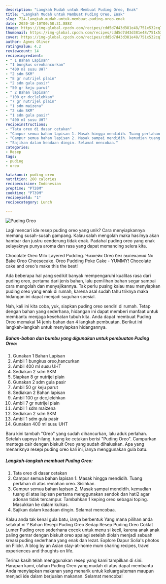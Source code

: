 ```yaml
---
description: "Langkah Mudah untuk Membuat Puding Oreo, Enak"
title: "Langkah Mudah untuk Membuat Puding Oreo, Enak"
slug: 724-langkah-mudah-untuk-membuat-puding-oreo-enak
date: 2020-10-10T00:50:31.888Z
image: https://img-global.cpcdn.com/recipes/cdd5d7d43d381e48/751x532cq70/puding-oreo-foto-resep-utama.jpg
thumbnail: https://img-global.cpcdn.com/recipes/cdd5d7d43d381e48/751x532cq70/puding-oreo-foto-resep-utama.jpg
cover: https://img-global.cpcdn.com/recipes/cdd5d7d43d381e48/751x532cq70/puding-oreo-foto-resep-utama.jpg
author: Agnes Oliver
ratingvalue: 4.2
reviewcount: 14
recipeingredient:
- " 1 Bahan Lapisan"
- "1 bungkus oreohancurkan"
- "400 ml susu UHT"
- "2 sdm SKM"
- "8 gr nutrijel plain"
- "2 sdm gula pasir"
- "50 gr keju parut"
- " 2 Bahan lapisan"
- "100 gr dcclelehkan"
- "7 gr nutrijel plain"
- "1 sdm maizena"
- "2 sdm SKM"
- "1 sdm gula pasir"
- "400 ml susu UHT"
recipeinstructions:
- "Tata oreo di dasar cetakan"
- "Campur semua bahan lapisan 1. Masak hingga mendidih. Tuang perlahan di atas remahan oreo. Sisihkan."
- "Campur semua bahan lapisan 2. Masak sampai mendidih. kemudian tuang di atas lapisan pertama menggunakan sendok dan hati2 agar adonan tidak tercampur. Tambahkan 1 keping oreo sebagai toping. Masukkan ke dalam kulkas."
- "Sajikan dalam keadaan dingin. Selamat mencobaa."
categories:
- Resep
tags:
- puding
- oreo

katakunci: puding oreo 
nutrition: 260 calories
recipecuisine: Indonesian
preptime: "PT20M"
cooktime: "PT39M"
recipeyield: "1"
recipecategory: Lunch

---
```



![Puding Oreo](https://img-global.cpcdn.com/recipes/cdd5d7d43d381e48/751x532cq70/puding-oreo-foto-resep-utama.jpg)

Lagi mencari ide resep puding oreo yang unik? Cara menyiapkannya memang susah-susah gampang. Kalau salah mengolah maka hasilnya akan hambar dan justru cenderung tidak enak. Padahal puding oreo yang enak selayaknya punya aroma dan rasa yang dapat memancing selera kita.

Chocolate Oreo Milo Layered Pudding. Чизкейк Oreo без выпекания No Bake Oreo Cheesecake. Oreo Pudding Poke Cake - YUMMY! Chocolate cake and oreo&#39;s make this the best!

Ada beberapa hal yang sedikit banyak mempengaruhi kualitas rasa dari puding oreo, pertama dari jenis bahan, lalu pemilihan bahan segar sampai cara mengolah dan menyajikannya. Tak perlu pusing kalau mau menyiapkan puding oreo yang enak di rumah, karena asal sudah tahu triknya maka hidangan ini dapat menjadi suguhan spesial.


Nah, kali ini kita coba, yuk, siapkan puding oreo sendiri di rumah. Tetap dengan bahan yang sederhana, hidangan ini dapat memberi manfaat untuk membantu menjaga kesehatan tubuh kita. Anda dapat membuat Puding Oreo memakai 14 jenis bahan dan 4 langkah pembuatan. Berikut ini langkah-langkah untuk menyiapkan hidangannya.

<!--inarticleads1-->

##### Bahan-bahan dan bumbu yang digunakan untuk pembuatan Puding Oreo:

1. Gunakan  1 Bahan Lapisan
1. Ambil 1 bungkus oreo,hancurkan
1. Ambil 400 ml susu UHT
1. Sediakan 2 sdm SKM
1. Siapkan 8 gr nutrijel plain
1. Gunakan 2 sdm gula pasir
1. Ambil 50 gr keju parut
1. Sediakan  2 Bahan lapisan
1. Ambil 100 gr dcc,lelehkan
1. Ambil 7 gr nutrijel plain
1. Ambil 1 sdm maizena
1. Sediakan 2 sdm SKM
1. Ambil 1 sdm gula pasir
1. Gunakan 400 ml susu UHT


Baru kini tambah &#34;Oreo&#34; yang sudah dihancurkan, lalu aduk perlahan. Setelah uapnya hilang, tuang ke cetakan berisi &#34;Puding Oreo&#34;. Campurkan mentega cair dengan biskuit Oreo yang sudah dihaluskan. Apa yang menariknya resepi puding oreo kali ini, ianya menggunakan gula batu. 

<!--inarticleads2-->

##### Langkah-langkah membuat Puding Oreo:

1. Tata oreo di dasar cetakan
1. Campur semua bahan lapisan 1. Masak hingga mendidih. Tuang perlahan di atas remahan oreo. Sisihkan.
1. Campur semua bahan lapisan 2. Masak sampai mendidih. kemudian tuang di atas lapisan pertama menggunakan sendok dan hati2 agar adonan tidak tercampur. Tambahkan 1 keping oreo sebagai toping. Masukkan ke dalam kulkas.
1. Sajikan dalam keadaan dingin. Selamat mencobaa.


Kalau anda tak kenal gula batu, ianya berbentuk Yang mana pilihan anda setakat ni ? Bahan Resepi Puding Oreo Sedap  Resep Puding Oreo Coklat Lumer Puding oreo sederhana cocok untuk menu si kecil, karena anak anak paling gemar dengan biskuit oreo apalagi setelah diolah menjadi sebuah kreasi puding sederhana yang enak dan lezat. Explore Dapur Solia&#39;s photos on Flickr. A blog by an Asian stay-at-home mum sharing recipes, travel experiences and thoughts on life. 

Terima kasih telah menggunakan resep yang kami tampilkan di sini. Harapan kami, olahan Puding Oreo yang mudah di atas dapat membantu Anda menyiapkan makanan yang menarik untuk keluarga/teman maupun menjadi ide dalam berjualan makanan. Selamat mencoba!
